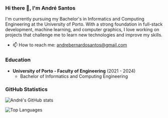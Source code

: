 ### Hi there 👋, I'm André Santos

I'm currently pursuing my Bachelor's in Informatics and Computing Engineering at the University of Porto. With a strong foundation in full-stack development, machine learning, and computer graphics, I love working on projects that challenge me to learn new technologies and improve my skills.

- 📫 How to reach me: andrebernardosantos@gmail.com

### Education
- **University of Porto - Faculty of Engineering** (2021 - 2024)
  - Bachelor of Informatics and Computing Engineering

### GitHub Statistics
![André's GitHub stats](https://github-readme-stats.vercel.app/api?username=AndreSantos03&show_icons=true&theme=radical)

![Top Languages](https://github-readme-stats.vercel.app/api/top-langs/?username=AndreSantos03&layout=compact&theme=radical)
